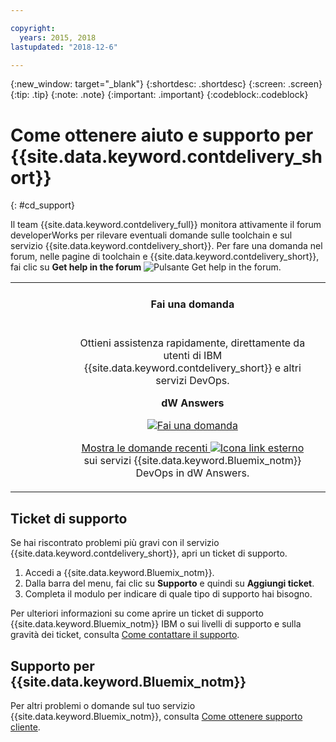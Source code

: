 ```yaml
---

copyright:
  years: 2015, 2018
lastupdated: "2018-12-6"

---
```


{:new_window: target="_blank"}
{:shortdesc: .shortdesc}
{:screen: .screen}
{:tip: .tip}
{:note: .note}
{:important: .important}
{:codeblock:.codeblock}


# Come ottenere aiuto e supporto per {{site.data.keyword.contdelivery_short}}    
{: #cd_support}  

Il team {{site.data.keyword.contdelivery_full}} monitora attivamente il forum developerWorks per rilevare eventuali domande sulle toolchain e sul servizio {{site.data.keyword.contdelivery_short}}. Per fare una domanda nel forum, nelle pagine di toolchain e {{site.data.keyword.contdelivery_short}}, fai clic su **Get help in the forum** ![Pulsante **Get help in the forum**](images/get_help_in_the_forum.png).

<table>
<tr>
<th style="width:20%"> &nbsp; &nbsp; &nbsp;</th>
 <th style="text-align:center;width=60%">
 <strong>Fai una domanda</strong> </th>
<th> &nbsp; &nbsp; &nbsp;</th>
</tr>
<tr>
<td> </td>
  <td align="center">
  <p>Ottieni assistenza rapidamente, direttamente da utenti di IBM {{site.data.keyword.contdelivery_short}} e altri servizi DevOps.</p>
  <b>dW Answers</b>
  <p>
   <a class="xref" href="https://developer.ibm.com/answers/questions/ask/?topics=devops-services,bluemix" target="_blank" title="(Si apre in una nuova scheda o finestra)"><img class="image" src="images/ask-a-question.png" alt="Fai una domanda"/></a></p>
   <p>
    <a class="xref" href="https://developer.ibm.com/answers/topics/devops-services.html" target="_blank" title="(Si apre in una nuova scheda o finestra)">Mostra le domande recenti <img class="image" src="../../icons/launch-glyph.svg" alt="Icona link esterno"/></a> sui servizi {{site.data.keyword.Bluemix_notm}} DevOps in dW Answers.</p>
 </td>
 <td></td>
    </tr>
  </table>  


## Ticket di supporto

Se hai riscontrato problemi più gravi con il servizio {{site.data.keyword.contdelivery_short}}, apri un ticket di supporto.    

1. Accedi a {{site.data.keyword.Bluemix_notm}}.
1. Dalla barra del menu, fai clic su **Supporto** e quindi su **Aggiungi ticket**.
1. Completa il modulo per indicare di quale tipo di supporto hai bisogno.

Per ulteriori informazioni su come aprire un ticket di supporto {{site.data.keyword.Bluemix_notm}} IBM o sui livelli di supporto e sulla gravità dei ticket, consulta [Come contattare il supporto](https://cloud.ibm.com/docs/support/index.html#contacting-support).


## Supporto per {{site.data.keyword.Bluemix_notm}}
Per altri problemi o domande sul tuo servizio {{site.data.keyword.Bluemix_notm}}, consulta [Come ottenere supporto cliente](https://www.{DomainName}/docs/support/index.html#getting-customer-support).
